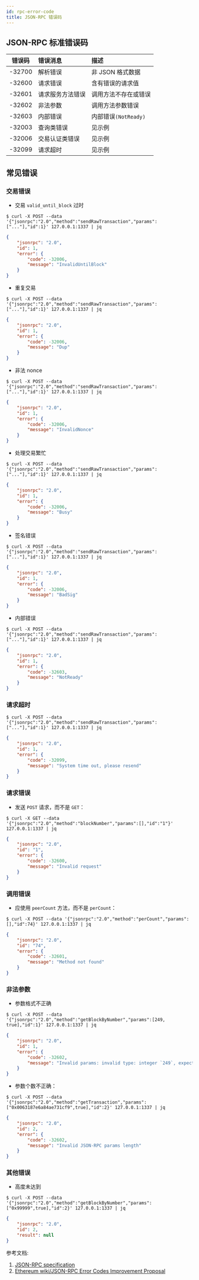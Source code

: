 ```yaml
---
id: rpc-error-code
title: JSON-RPC 错误码
---
```


## JSON-RPC 标准错误码

| 错误码    | 错误消息     | 描述               |
| ------ |:-------- |:---------------- |
| -32700 | 解析错误     | 非 JSON 格式数据      |
| -32600 | 请求错误     | 含有错误的请求值         |
| -32601 | 请求服务方法错误 | 调用方法不存在或错误       |
| -32602 | 非法参数     | 调用方法参数错误         |
| -32603 | 内部错误     | 内部错误`(NotReady)` |
| -32003 | 查询类错误    | 见示例              |
| -32006 | 交易认证类错误  | 见示例              |
| -32099 | 请求超时     | 见示例              |

## 常见错误

### 交易错误

* 交易 `valid_until_block` 过时

```shell
$ curl -X POST --data '{"jsonrpc":"2.0","method":"sendRawTransaction","params":["..."],"id":1}' 127.0.0.1:1337 | jq
```

```json
{
    "jsonrpc": "2.0",
    "id": 1,
    "error": {
        "code": -32006,
        "message": "InvalidUntilBlock"
    }
}
```

* 重复交易

```shell
$ curl -X POST --data '{"jsonrpc":"2.0","method":"sendRawTransaction","params":["..."],"id":1}' 127.0.0.1:1337 | jq
```

```json
{
    "jsonrpc": "2.0",
    "id": 1,
    "error": {
        "code": -32006,
        "message": "Dup"
    }
}
```

* 非法 nonce

```shell
$ curl -X POST --data '{"jsonrpc":"2.0","method":"sendRawTransaction","params":["..."],"id":1}' 127.0.0.1:1337 | jq
```

```json
{
    "jsonrpc": "2.0",
    "id": 1,
    "error": {
        "code": -32006,
        "message": "InvalidNonce"
    }
}
```

* 处理交易繁忙

```shell
$ curl -X POST --data '{"jsonrpc":"2.0","method":"sendRawTransaction","params":["..."],"id":1}' 127.0.0.1:1337 | jq
```

```json
{
    "jsonrpc": "2.0",
    "id": 1,
    "error": {
        "code": -32006,
        "message": "Busy"
    }
}
```

* 签名错误

```shell
$ curl -X POST --data '{"jsonrpc":"2.0","method":"sendRawTransaction","params":["..."],"id":1}' 127.0.0.1:1337 | jq
```

```json
{
    "jsonrpc": "2.0",
    "id": 1,
    "error": {
        "code": -32006,
        "message": "BadSig"
    }
}
```

* 内部错误

```shell
$ curl -X POST --data '{"jsonrpc":"2.0","method":"sendRawTransaction","params":["..."],"id":1}' 127.0.0.1:1337 | jq
```

```json
{
    "jsonrpc": "2.0",
    "id": 1,
    "error": {
        "code": -32603,
        "message": "NotReady"
    }
}
```

### 请求超时

```shell
$ curl -X POST --data '{"jsonrpc":"2.0","method":"sendRawTransaction","params":["..."],"id":1}' 127.0.0.1:1337 | jq
```

```json
{
    "jsonrpc": "2.0",
    "id": 1,
    "error": {
        "code": -32099,
        "message": "System time out, please resend"
    }
}
```

### 请求错误

* 发送 `POST` 请求，而不是 `GET`：

```shell
$ curl -X GET --data '{"jsonrpc":"2.0","method":"blockNumber","params":[],"id":"1"}' 127.0.0.1:1337 | jq
```

```json
{
    "jsonrpc": "2.0",
    "id": "1",
    "error": {
        "code": -32600,
        "message": "Invalid request"
    }
}
```

### 调用错误

* 应使用 `peerCount` 方法，而不是 `perCount`：

```shell
$ curl -X POST --data '{"jsonrpc":"2.0","method":"perCount","params":[],"id":74}' 127.0.0.1:1337 | jq
```

```json
{
    "jsonrpc": "2.0",
    "id": "74",
    "error": {
        "code": -32601,
        "message": "Method not found"
    }
}
```

### 非法参数

* 参数格式不正确

```shell
$ curl -X POST --data '{"jsonrpc":"2.0","method":"getBlockByNumber","params":[249, true],"id":1}' 127.0.0.1:1337 | jq
```

```json
{
    "jsonrpc": "2.0",
    "id": 1,
    "error": {
        "code": -32602,
        "message": "Invalid params: invalid type: integer `249`, expected a hex block number or 'latest', 'earliest'."
    }
}
```

* 参数个数不正确：

```shell
$ curl -X POST --data '{"jsonrpc":"2.0","method":"getTransaction","params":["0x0063187e6a84ae731cf9",true],"id":2}' 127.0.0.1:1337 | jq
```

```json
{
    "jsonrpc": "2.0",
    "id": 2,
    "error": {
        "code": -32602,
        "message": "Invalid JSON-RPC params length"
    }
}
```

### 其他错误

* 高度未达到

```shell
$ curl -X POST --data '{"jsonrpc":"2.0","method":"getBlockByNumber","params":["0x99999",true],"id":2}' 127.0.0.1:1337 | jq
```

```json
{
    "jsonrpc": "2.0",
    "id": 2,
    "result": null
}
```

参考文档:

1. [JSON-RPC specification](http://www.jsonrpc.org/specification)
2. [Ethereum wiki/JSON-RPC Error Codes Improvement Proposal](https://github.com/ethereum/wiki/wiki/JSON-RPC-Error-Codes-Improvement-Proposal)